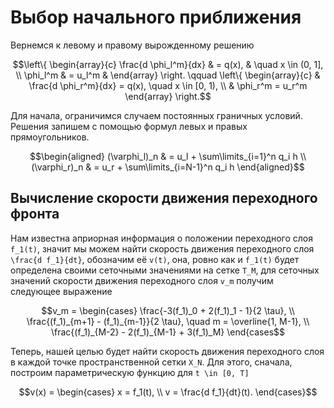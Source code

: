 # Выбор начального приближения

Вернемся к левому и правому вырожденному решению
```math
\left\{
\begin{array}{c}
    \frac{d \phi_l^m}{dx} & = q(x), & \quad x \in (0, 1], \\
    \phi_l^m & = u_l^m &
\end{array}
\right.
\qquad
\left\{
\begin{array}{c}
    & \frac{d \phi_r^m}{dx} = q(x), \quad x \in [0, 1), \\
    & \phi_r^m = u_r^m
\end{array}
\right.
```

Для начала, ограничимся случаем постоянных граничных условий.
Решения запишем с помощью формул левых и правых прямоугольников.

```math
\begin{aligned}
    (\varphi_l)_n & = u_l + \sum\limits_{i=1}^n q_i h \\
    (\varphi_r)_n & = u_r + \sum\limits_{i=N-1}^n q_i h
\end{aligned}
```

## Вычисление скорости движения переходного фронта

Нам известна априорная информация о положении
переходного слоя ``f_1(t)``, значит мы можем найти скорость
движения переходного слоя ``\frac{d f_1}{dt}``, обозначим её ``v(t)``, она,
ровно как и ``f_1(t)`` будет определена своими сеточными значениями на сетке
``T_M``, для сеточных значений скорости движения переходного слоя ``v_m``
получим следующее выражение
```math
v_m =
\begin{cases}
    \frac{-3(f_1)_0 + 2(f_1)_1 - 1}{2 \tau}, \\
    \frac{(f_1)_{m+1} - (f_1)_{m-1}}{2 \tau}, \quad m = \overline{1, M-1}, \\
    \frac{(f_1)_{M-2} - 2(f_1)_{M-1} + 3(f_1)_M}
\end{cases
```

Теперь, нашей целью будет найти скорость движения переходного слоя в каждой
точке пространственной сетки ``X_N``. Для этого, сначала, построим
параметрическую функцию для `` t \in [0, T] ``
```math
v(x) =
\begin{cases}
x = f_1(t), \\
v = \frac{d f_1}{dt}(t).
\end{cases}
```
